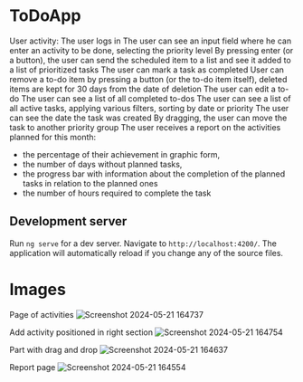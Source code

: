 # ToDoApp

User activity:
The user logs in
The user can see an input field where he can enter an activity to be done, selecting the priority level
By pressing enter (or a button), the user can send the scheduled item to a list and see it added to a list of prioritized tasks
The user can mark a task as completed
User can remove a to-do item by pressing a button (or the to-do item itself), deleted items are kept for 30 days from the date of deletion
The user can edit a to-do
The user can see a list of all completed to-dos
The user can see a list of all active tasks, applying various filters, sorting by date or priority
The user can see the date the task was created
By dragging, the user can move the task to another priority group
The user receives a report on the activities planned for this month:
- the percentage of their achievement in graphic form,
- the number of days without planned tasks,
- the progress bar with information about the completion of the planned tasks in relation to the planned ones
- the number of hours required to complete the task

## Development server

Run `ng serve` for a dev server. Navigate to `http://localhost:4200/`. The application will automatically reload if you change any of the source files.

# Images
Page of activities
![Screenshot 2024-05-21 164737](https://github.com/IrinnAGrig/ToDoApp/assets/98234061/42c8bc71-d0ad-4f37-8942-a0c6719d5807)

Add activity positioned in right section
![Screenshot 2024-05-21 164754](https://github.com/IrinnAGrig/ToDoApp/assets/98234061/4d1da3f7-4e06-4cbd-a123-ec5c37a5c9a2)

Part with drag and drop
![Screenshot 2024-05-21 164637](https://github.com/IrinnAGrig/ToDoApp/assets/98234061/f5da323b-c0ef-4062-a0eb-bc2cb1523628)

Report page
![Screenshot 2024-05-21 164554](https://github.com/IrinnAGrig/ToDoApp/assets/98234061/c0435945-278b-443d-a427-4dbaca9bb093)


